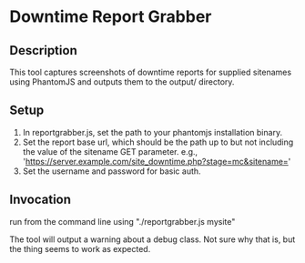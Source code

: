 Downtime Report Grabber
======================

Description
------------
This tool captures screenshots of downtime reports for supplied sitenames using PhantomJS and outputs them to the output/ directory.

Setup
------
1. In reportgrabber.js, set the path to your phantomjs installation binary.
2. Set the report base url, which should be the path up to but not including the value of the sitename GET parameter. e.g., 'https://server.example.com/site_downtime.php?stage=mc&sitename='
3. Set the username and password for basic auth.

Invocation
--------
run from the command line using "./reportgrabber.js mysite"

The tool will output a warning about a debug class.  Not sure why that is, but the thing seems to work as expected.
